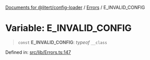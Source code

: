 [Documents for @litert/config-loader](../../index.md) / [Errors](../index.md) / E\_INVALID\_CONFIG

# Variable: E\_INVALID\_CONFIG

> `const` **E\_INVALID\_CONFIG**: *typeof* `__class`

Defined in: [src/lib/Errors.ts:147](https://github.com/litert/config-loader.js/blob/master/src/lib/Errors.ts#L147)
